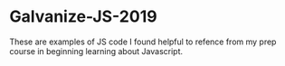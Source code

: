 # Galvanize-JS-2019
These are examples of JS code I found helpful to refence from my prep course in beginning learning about Javascript.
